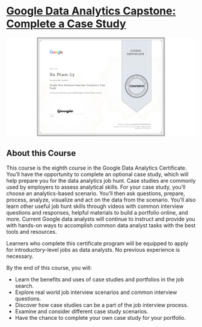 # [Google Data Analytics Capstone: Complete a Case Study](https://coursera.org/share/2149381c67851f6a5e29e3536ef9c6fa)

![](https://github.com/plnh/Google-Data-Analytics/blob/main/08_Google%20Data%20Analytics%20Capstone:%20Complete%20a%20Case%20Study/CERTIFICATE.jpeg)

## About this Course
This course is the eighth course in the Google Data Analytics Certificate. You’ll have the opportunity to complete an optional case study, which will help prepare you for the data analytics job hunt. Case studies are commonly used by employers to assess analytical skills. For your case study, you’ll choose an analytics-based scenario. You’ll then ask questions, prepare, process, analyze, visualize and act on the data from the scenario. You’ll also learn other useful job hunt skills through videos with common interview questions and responses, helpful materials to build a portfolio online, and more. Current Google data analysts will continue to instruct and provide you with hands-on ways to accomplish common data analyst tasks with the best tools and resources.

Learners who complete this certificate program will be equipped to apply for introductory-level jobs as data analysts. No previous experience is necessary.

By the end of this course, you will:
 - Learn the benefits and uses of case studies and portfolios in the job search.
 - Explore real world job interview scenarios and common interview questions.
 - Discover how case studies can be a part of the job interview process. 
 - Examine and consider different case study scenarios. 
 - Have the chance to complete your own case study for your portfolio.
